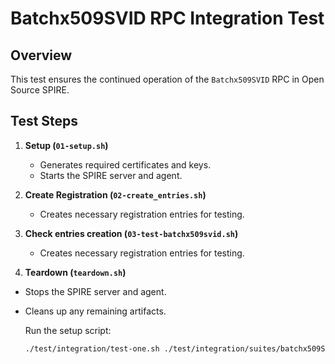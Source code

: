 # Batchx509SVID RPC Integration Test

## Overview

This test ensures the continued operation of the `Batchx509SVID` RPC in Open Source SPIRE.

## Test Steps

1. **Setup (`01-setup.sh`)**
   - Generates required certificates and keys.
   - Starts the SPIRE server and agent.

2. **Create Registration (`02-create_entries.sh`)**
   - Creates necessary registration entries for testing.

2. **Check entries creation (`03-test-batchx509svid.sh`)**
   - Creates necessary registration entries for testing.

3. **Teardown (`teardown.sh`)**
- Stops the SPIRE server and agent.
- Cleans up any remaining artifacts.

   Run the setup script:

   ```bash
   ./test/integration/test-one.sh ./test/integration/suites/batchx509SVID
